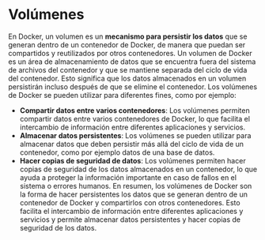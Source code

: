 # Volúmenes
En Docker, un volumen es un **mecanismo para persistir los datos** que se generan dentro de un contenedor de Docker, de manera que puedan ser compartidos y reutilizados por otros contenedores.
Un volumen de Docker es un área de almacenamiento de datos que se encuentra fuera del sistema de archivos del contenedor y que se mantiene separada del ciclo de vida del contenedor. Esto significa que los datos almacenados en un volumen persistirán incluso después de que se elimine el contenedor.
Los volúmenes de Docker se pueden utilizar para diferentes fines, como por ejemplo:
- **Compartir datos entre varios contenedores**: Los volúmenes permiten compartir datos entre varios contenedores de Docker, lo que facilita el intercambio de información entre diferentes aplicaciones y servicios.
- **Almacenar datos persistentes**: Los volúmenes se pueden utilizar para almacenar datos que deben persistir más allá del ciclo de vida de un contenedor, como por ejemplo datos de una base de datos.
- **Hacer copias de seguridad de datos**: Los volúmenes permiten hacer copias de seguridad de los datos almacenados en un contenedor, lo que ayuda a proteger la información importante en caso de fallos en el sistema o errores humanos.
En resumen, los volúmenes de Docker son la forma de hacer persistentes los datos que se generan dentro de un contenedor de Docker y compartirlos con otros contenedores. Esto facilita el intercambio de información entre diferentes aplicaciones y servicios y permite almacenar datos persistentes y hacer copias de seguridad de los datos.